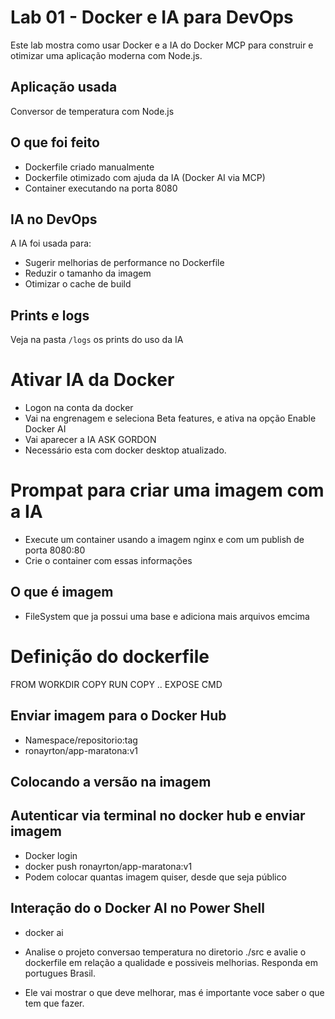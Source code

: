 # Lab 01 - Docker e IA para DevOps

Este lab mostra como usar Docker e a IA do Docker MCP para construir e otimizar uma aplicação moderna com Node.js.

## Aplicação usada
Conversor de temperatura com Node.js

## O que foi feito

- Dockerfile criado manualmente
- Dockerfile otimizado com ajuda da IA (Docker AI via MCP)
- Container executando na porta 8080

## IA no DevOps
A IA foi usada para:
- Sugerir melhorias de performance no Dockerfile
- Reduzir o tamanho da imagem
- Otimizar o cache de build

## Prints e logs
Veja na pasta `/logs` os prints do uso da IA


# Ativar IA da Docker

- Logon na conta da docker
- Vai na engrenagem e seleciona Beta features, e ativa na opção Enable Docker AI
- Vai aparecer a IA ASK GORDON
- Necessário esta com docker desktop atualizado.

# Prompat para criar uma imagem com a IA

- Execute um container usando a imagem nginx e com um publish de porta 8080:80
- Crie o container com essas informações


## O que é imagem

- FileSystem que ja possui uma base e adiciona mais arquivos emcima

# Definição do dockerfile

FROM
WORKDIR
COPY
RUN
COPY ..
EXPOSE
CMD


## Enviar imagem para o Docker Hub

- Namespace/repositorio:tag
- ronayrton/app-maratona:v1

## Colocando a versão na imagem

## Autenticar via terminal no docker hub e enviar imagem
- Docker login
- docker push ronayrton/app-maratona:v1
- Podem colocar quantas imagem quiser, desde que seja público


## Interação do o Docker AI no Power Shell
- docker ai

- Analise o projeto conversao temperatura no diretorio ./src e avalie o dockerfile em relação a qualidade e possiveis melhorias. Responda em portugues Brasil.

- Ele vai mostrar o que deve melhorar, mas é importante voce saber o que tem que fazer.

